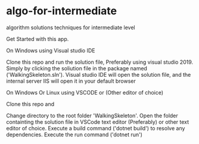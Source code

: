 # algo-for-intermediate
algorithm solutions techniques for intermediate level

Get Started with this app.

On Windows using Visual studio IDE

Clone this repo and run the solution file, Preferably using visual studio 2019. Simply by clicking the soliution file in the package named ('WalkingSkeleton.sln'). Visual studio IDE will open the solution file, and the internal server IIS will open it in your default browser

On Windows Or Linux using VSCODE or (Other editor of choice)

Clone this repo and

Change directory to the root folder 'WalkingSkeleton'. Open the folder containting the solution file in VSCode text editor (Preferably) or other text editor of choice. Execute a build command ('dotnet build') to resolve any dependencies. Execute the run command ('dotnet run')
